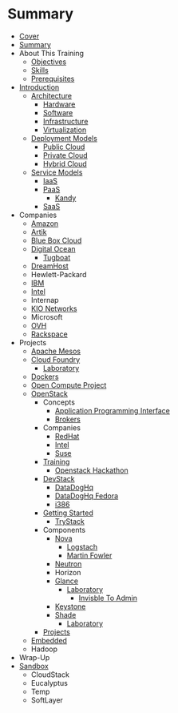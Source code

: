 # Summary

* [Cover](README.md)
* [Summary](SUMMARY.md)
* About This Training
   * [Objectives](documentation/Objectives.md)
   * [Skills](documentation/Skills.md)
   * [Prerequisites](documentation/Prerequisites.md)
* [Introduction](documentation/Introduction.md)
   * [Architecture](documentation/Concepts.md)
       * [Hardware](documentation/ConceptsHardware.md)
       * [Software](documentation/ConceptsSoftware.md)
       * [Infrastructure](documentation/ConceptsInfrastructure.md)
       * [Virtualization](documentation/Virtualization.md)
   * [Deployment Models](documentation/DeploymentModels.md)
       * [Public Cloud](documentation/PublicCloud.md)
       * [Private Cloud](documentation/PrivateCloud.md)
       * [Hybrid Cloud](documentation/HybridCloud.md)
   * [Service Models](documentation/ServiceModels.md)
       * [IaaS](documentation/IaaS.md)
       * [PaaS](documentation/PaaS.md)
           * [Kandy](documentation/Kandy.md)
       * [SaaS](documentation/SaaS.md)
* Companies
   * [Amazon](documentation/Amazon.md)
   * [Artik](documentation/Artik.md)
   * [Blue Box Cloud](documentation/BlueBoxCloud.md)
   * [Digital Ocean](documentation/DigitalOcean.md)
       * [Tugboat](documentation/Tugboat.md)
   * [DreamHost](documentation/DreamHost.md)
   * Hewlett-Packard
   * [IBM](documentation/Ibm.md)
   * [Intel](documentation/Intel.md)
   * Internap
   * [KIO Networks](documentation/KioNetworks.md)
   * Microsoft
   * [OVH](documentation/Ovh.md)
   * [Rackspace](documentation/Rackspace.md)
* Projects
   * [Apache Mesos](documentation/ApacheMesos.md)
   * [Cloud Foundry](documentation/CloudFoundry.md)
       * [Laboratory](documentation/Laboratory.md)
   * [Dockers](documentation/Docker.md)
   * [Open Compute Project](documentation/OpenComputeProject.md)
   * [OpenStack](documentation/OpenStack.md)
       * Concepts
           * [Application Programming Interface](documentation/OpenstackApplicationProgrammingInterface.md)
           * [Brokers](documentation/Brokers.md)
       * Companies
           * [RedHat](documentation/OpenStackRedHat.md)
           * [Intel](documentation/OpenStackIntel.md)
           * [Suse](documentation/OpenStackSuse.md)
       * [Training](documentation/OpenStackTraining.md)
           * [Openstack Hackathon](documentation/OpenstackHackathon.md)
       * [DevStack](documentation/DevStack.md)
           * [DataDogHq](documentation/Datadoghq.md)
           * [DataDogHq Fedora](documentation/DatadoghqFedora.md)
           * [i386](documentation/Datadoghqi386.md)
       * [Getting Started](documentation/OpenStackGettingStarted.md)
           * [TryStack](documentation/TryStack.md)
       * Components
           * [Nova](documentation/Nova.md)
               * [Logstach](documentation/Logstach.md)
               * [Martin Fowler](documentation/MartinFowler.md)
           * [Neutron](documentation/OpenStackNeutron.md)
           * Horizon
           * [Glance](documentation/Glance.md)
               * [Laboratory](documentation/GlanceLaboratory.md)
                   * [Invisble To Admin](documentation/GlanceInvisbleToAdmin.md)
           * [Keystone](documentation/ComponentsKeystone.md)
           * [Shade](documentation/ComponentsShade.md)
               * [Laboratory](documentation/ShadeLaboratory.md)
       * [Projects](documentation/OpenStackProjects.md)
   * [Embedded](documentation/Embedded.md)
   * Hadoop
* Wrap-Up
* [Sandbox](documentation/Sandbox.md)
   * CloudStack
   * Eucalyptus
   * Temp
   * SoftLayer

